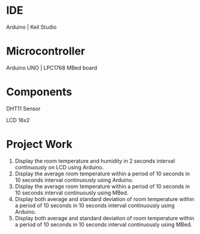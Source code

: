 # IDE
Arduino | Keil Studio
# Microcontroller
Arduino UNO | LPC1768 MBed board
# Components
DHT11 Sensor

LCD 16x2
# Project Work
1)  Display the room temperature and humidity in 2 seconds interval continuously on LCD using Arduino.
2)  Display the average room temperature within a period of 10 seconds in 10 seconds interval continuously using Arduino.
3)  Display the average room temperature within a period of 10 seconds in 10 seconds interval continuously using MBed.
4)  Display both average and standard deviation of room temperature within a period of 10 seconds in 10 seconds interval continuously using Arduino.
5)  Display both average and standard deviation of room temperature within a period of 10 seconds in 10 seconds interval continuously using MBed.
